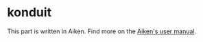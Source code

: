 # konduit

This part is written in Aiken. Find more on the
[Aiken's user manual](https://aiken-lang.org).
